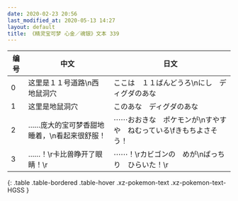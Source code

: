 ```yaml
---
date: 2020-02-23 20:56
last_modified_at: 2020-05-13 14:27
layout: default
title: 《精灵宝可梦 心金／魂银》文本 339
---
```

| 编号 | 中文 | 日文 |
| ---- | ---- | ---- |
| 0 | 这里是１１号道路\n西　地鼠洞穴 | ここは　１１ばんどうろ\nにし　ディグダのあな |
| 1 | 这里是地鼠洞穴 | このあな　ディグダのあな |
| 2 | ……庞大的宝可梦香甜地睡着，\n看起来很舒服！ | ⋯⋯おおきな　ポケモンが\nすやすや　ねむっている\fきもちよさそう！ |
| 3 | ……！\r卡比兽睁开了眼睛！\r | ⋯⋯！\rカビゴンの　めが\nぱっちり　ひらいた！\r |
{: .table .table-bordered .table-hover .xz-pokemon-text .xz-pokemon-text-HGSS }